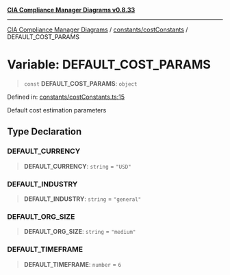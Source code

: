 [**CIA Compliance Manager Diagrams v0.8.33**](../../../README.md)

***

[CIA Compliance Manager Diagrams](../../../modules.md) / [constants/costConstants](../README.md) / DEFAULT\_COST\_PARAMS

# Variable: DEFAULT\_COST\_PARAMS

> `const` **DEFAULT\_COST\_PARAMS**: `object`

Defined in: [constants/costConstants.ts:15](https://github.com/Hack23/cia-compliance-manager/blob/1f4f2c51bc48d917eff1eb43881cee05d381f406/src/constants/costConstants.ts#L15)

Default cost estimation parameters

## Type Declaration

### DEFAULT\_CURRENCY

> **DEFAULT\_CURRENCY**: `string` = `"USD"`

### DEFAULT\_INDUSTRY

> **DEFAULT\_INDUSTRY**: `string` = `"general"`

### DEFAULT\_ORG\_SIZE

> **DEFAULT\_ORG\_SIZE**: `string` = `"medium"`

### DEFAULT\_TIMEFRAME

> **DEFAULT\_TIMEFRAME**: `number` = `6`
